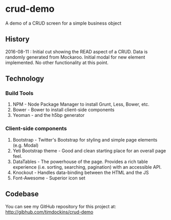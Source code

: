 # crud-demo
A demo of a CRUD screen for a simple business object

## History

2016-08-11 : Initial cut showing the READ aspect of a CRUD.  Data is randomly generated from Mockaroo.  Initial modal for new element implemented.  No other functionality at this point.

## Technology
### Build Tools
1. NPM - Node Package Manager to install Grunt, Less, Bower, etc.
2. Bower - Bower to install client-side components
3.  Yeoman - and the h5bp generator

### Client-side components
1. Bootstrap - Twitter's Bootstrap for styling and simple page elements (e.g. Modal)
2. Yeti Bootstrap theme - Good and clean starting place for an overall page feel.
2. DataTables - The powerhouse of the page.  Provides a rich table experience (i.e. sorting, searching, pagination) with an accessible API.
3. Knockout - Handles data-binding between the HTML and the JS
4. Font-Awesome - Superior icon set

## Codebase
You can see my GitHub repository for this project at: http://gibhub.com/timdockins/crud-demo
